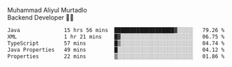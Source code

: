 Muhammad Aliyul Murtadlo
<br>
Backend Developer 👨‍💻
<br>
<!--START_SECTION:waka-->

```txt
Java              15 hrs 56 mins  ███████████████████▓░░░░░   79.26 %
XML               1 hr 21 mins    █▓░░░░░░░░░░░░░░░░░░░░░░░   06.75 %
TypeScript        57 mins         █▒░░░░░░░░░░░░░░░░░░░░░░░   04.74 %
Java Properties   49 mins         █░░░░░░░░░░░░░░░░░░░░░░░░   04.12 %
Properties        22 mins         ▒░░░░░░░░░░░░░░░░░░░░░░░░   01.86 %
```

<!--END_SECTION:waka-->
